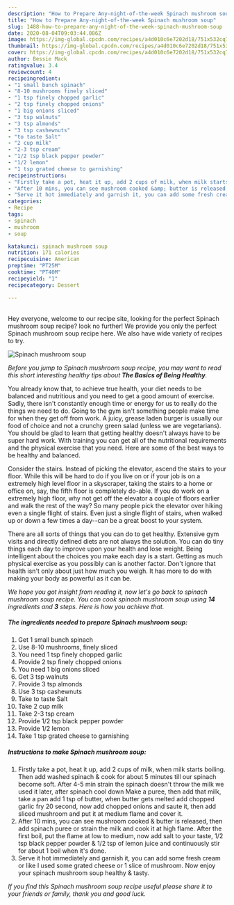 ```yaml
---
description: "How to Prepare Any-night-of-the-week Spinach mushroom soup"
title: "How to Prepare Any-night-of-the-week Spinach mushroom soup"
slug: 1488-how-to-prepare-any-night-of-the-week-spinach-mushroom-soup
date: 2020-08-04T09:03:44.086Z
image: https://img-global.cpcdn.com/recipes/a4d010c6e7202d18/751x532cq70/spinach-mushroom-soup-recipe-main-photo.jpg
thumbnail: https://img-global.cpcdn.com/recipes/a4d010c6e7202d18/751x532cq70/spinach-mushroom-soup-recipe-main-photo.jpg
cover: https://img-global.cpcdn.com/recipes/a4d010c6e7202d18/751x532cq70/spinach-mushroom-soup-recipe-main-photo.jpg
author: Bessie Mack
ratingvalue: 3.4
reviewcount: 4
recipeingredient:
- "1 small bunch spinach"
- "8-10 mushrooms finely sliced"
- "1 tsp finely chopped garlic"
- "2 tsp finely chopped onions"
- "1 big onions sliced"
- "3 tsp walnuts"
- "3 tsp almonds"
- "3 tsp cashewnuts"
- "to taste Salt"
- "2 cup milk"
- "2-3 tsp cream"
- "1/2 tsp black pepper powder"
- "1/2 lemon"
- "1 tsp grated cheese to garnishing"
recipeinstructions:
- "Firstly take a pot, heat it up, add 2 cups of milk, when milk starts boiling. Then add washed spinach &amp; cook for about 5 minutes till our spinach become soft. After 4-5 min strain the spinach doesn&#39;t throw the milk we used it later, after spinach cool down Make a puree, then add that milk, take a pan add 1 tsp of butter, when butter gets melted add chopped garlic fry 20 second, now add chopped onions and saute it, then add sliced mushroom and put it at medium flame and cover it."
- "After 10 mins, you can see mushroom cooked &amp; butter is released, then add spinach puree or strain the milk and cook it at high flame. After the first boil, put the flame at low to medium, now add salt to your taste, 1/2 tsp black pepper powder &amp; 1/2 tsp of lemon juice and continuously stir for about 1 boil when it&#39;s done."
- "Serve it hot immediately and garnish it, you can add some fresh cream or like I used some grated cheese or 1 slice of mushroom. Now enjoy your spinach mushroom soup healthy &amp; tasty."
categories:
- Recipe
tags:
- spinach
- mushroom
- soup

katakunci: spinach mushroom soup 
nutrition: 171 calories
recipecuisine: American
preptime: "PT25M"
cooktime: "PT40M"
recipeyield: "1"
recipecategory: Dessert

---
```

<br>
Hey everyone, welcome to our recipe site, looking for the perfect Spinach mushroom soup recipe? look no further! We provide you only the perfect Spinach mushroom soup recipe here. We also have wide variety of recipes to try.
<br>


![Spinach mushroom soup](https://img-global.cpcdn.com/recipes/a4d010c6e7202d18/751x532cq70/spinach-mushroom-soup-recipe-main-photo.jpg)

<i>Before you jump to Spinach mushroom soup recipe, you may want to read this short interesting healthy tips about <strong>The Basics of Being Healthy</strong>.</i>

You already know that, to achieve true health, your diet needs to be balanced and nutritious and you need to get a good amount of exercise. Sadly, there isn't constantly enough time or energy for us to really do the things we need to do. Going to the gym isn't something people make time for when they get off from work. A juicy, grease laden burger is usually our food of choice and not a crunchy green salad (unless we are vegetarians). You should be glad to learn that getting healthy doesn't always have to be super hard work. With training you can get all of the nutritional requirements and the physical exercise that you need. Here are some of the best ways to be healthy and balanced.

Consider the stairs. Instead of picking the elevator, ascend the stairs to your floor. While this will be hard to do if you live on or if your job is on a extremely high level floor in a skyscraper, taking the stairs to a home or office on, say, the fifth floor is completely do-able. If you do work on a extremely high floor, why not get off the elevator a couple of floors earlier and walk the rest of the way? So many people pick the elevator over hiking even a single flight of stairs. Even just a single flight of stairs, when walked up or down a few times a day--can be a great boost to your system. 

There are all sorts of things that you can do to get healthy. Extensive gym visits and directly defined diets are not always the solution. You can do tiny things each day to improve upon your health and lose weight. Being intelligent about the choices you make each day is a start. Getting as much physical exercise as you possibly can is another factor. Don't ignore that health isn't only about just how much you weigh. It has more to do with making your body as powerful as it can be. 


<i>We hope you got insight from reading it, now let's go back to spinach mushroom soup recipe. You can cook spinach mushroom soup using <strong>14</strong> ingredients and <strong>3</strong> steps. Here is how you achieve that.
</i>

##### The ingredients needed to prepare Spinach mushroom soup:

1. Get 1 small bunch spinach
1. Use 8-10 mushrooms, finely sliced
1. You need 1 tsp finely chopped garlic
1. Provide 2 tsp finely chopped onions
1. You need 1 big onions sliced
1. Get 3 tsp walnuts
1. Provide 3 tsp almonds
1. Use 3 tsp cashewnuts
1. Take to taste Salt
1. Take 2 cup milk
1. Take 2-3 tsp cream
1. Provide 1/2 tsp black pepper powder
1. Provide 1/2 lemon
1. Take 1 tsp grated cheese to garnishing


##### Instructions to make Spinach mushroom soup:

1. Firstly take a pot, heat it up, add 2 cups of milk, when milk starts boiling. Then add washed spinach &amp; cook for about 5 minutes till our spinach become soft. After 4-5 min strain the spinach doesn&#39;t throw the milk we used it later, after spinach cool down Make a puree, then add that milk, take a pan add 1 tsp of butter, when butter gets melted add chopped garlic fry 20 second, now add chopped onions and saute it, then add sliced mushroom and put it at medium flame and cover it.
1. After 10 mins, you can see mushroom cooked &amp; butter is released, then add spinach puree or strain the milk and cook it at high flame. After the first boil, put the flame at low to medium, now add salt to your taste, 1/2 tsp black pepper powder &amp; 1/2 tsp of lemon juice and continuously stir for about 1 boil when it&#39;s done.
1. Serve it hot immediately and garnish it, you can add some fresh cream or like I used some grated cheese or 1 slice of mushroom. Now enjoy your spinach mushroom soup healthy &amp; tasty.


<i>If you find this Spinach mushroom soup recipe useful please share it to your friends or family, thank you and good luck.</i>
